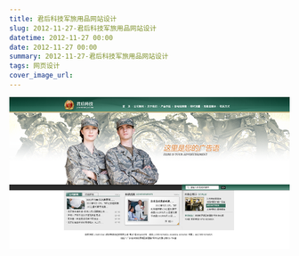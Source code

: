 ```yaml
---
title: 君后科技军旅用品网站设计
slug: 2012-11-27-君后科技军旅用品网站设计
datetime: 2012-11-27 00:00
date: 2012-11-27 00:00
summary: 2012-11-27-君后科技军旅用品网站设计
tags: 网页设计
cover_image_url: 
---
```

![64661-lb6qtbllm.png](../assets/2020/10/2574766566.png)
